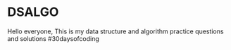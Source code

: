 # DSALGO
Hello everyone,
This is my data structure and algorithm practice questions and solutions
#30daysofcoding
